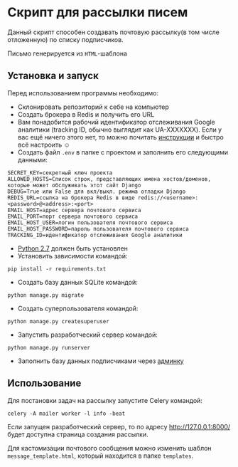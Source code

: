 # Скрипт для рассылки писем
Данный скрипт способен создавать почтовую рассылку(в том числе отложенную) по списку подписчиков.

Письмо генерируется из `HTML`-шаблона

## Установка и запуск
Перед использованием программы необходимо:
- Склонировать репозиторий к себе на компьютер
- Создать брокера в Redis и получить его URL
- Вам понадобится рабочий идентификатор отслеживания Google аналитики (tracking ID, обычно выглядит как UA-XXXXXXX). Если у вас ещё ничего этого нет, то можно почитать [инструкции](https://support.google.com/analytics/answer/9304153?hl=ru&visit_id=638123500048852685-424447073&rd=2) и быстро всё настроить ☺
- Создать файл `.env` в папке с проектом и заполнить его следующими данными:
```
SECRET_KEY=секретный ключ проекта
ALLOWED_HOSTS=Список строк, представляющих имена хостов/доменов, которые может обслуживать этот сайт Django
DEBUG=True или False для вкл/выкл. режима отладки Django
REDIS_URL=ссылка на брокера Redis в виде redis://<username>:<password>@<address>:<port>
EMAIL_HOST=адрес сервера почтового сервиса
EMAIL_PORT=порт сервера почтового сервиса
EMAIL_HOST_USER=логин пользователя почтового сервиса
EMAIL_HOST_PASSWORD=пароль пользователя почтового сервиса
TRACKING_ID=идентификатор отслеживания Google аналитики
```
- [Python 2.7](https://www.python.org/downloads/) должен быть установлен
- Установить зависимости командой:
```commandline
pip install -r requirements.txt
```
- Создать базу данных SQLite командой:
```commandline
python manage.py migrate
```
- Создать суперпользователя командой:
```commandline
python manage.py createsuperuser
```
- Запустить разработческий сервер командой:
```commandline
python manage.py runserver
```
- Заполнить базу данных подписчиками через [админку](http://127.0.0.1:8000/)

## Использование
Для постановки задач на рассылку запустите Celery командой:
```commandline
celery -A mailer worker -l info -beat
```
Если запущен разработческий сервер, то по адресу http://127.0.0.1:8000/ будет доступна страница создания рассылки.

Для кастомизации почтового сообщения можно изменить шаблон `message_template.html`, который находится в папке `templates`.